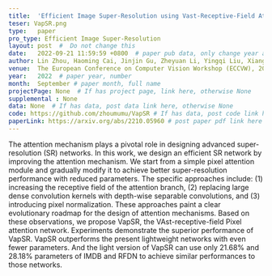 ```yaml
---
title:  'Efficient Image Super-Resolution using Vast-Receptive-Field Attention'  #  Paper title, covered by ''
teser: VapSR.png
type:   paper
pro_type: Efficient Image Super-Resolution 
layout: post  #  Do not change this
date:   2022-09-21 11:59:59 +0800  # paper pub data, only change year and month according to this format
author: Lin Zhou, Haoming Cai, Jinjin Gu, Zheyuan Li, Yingqi Liu, Xiangyu Chen, Yu Qiao, Chao Dong
venue:  The European Conference on Computer Vision Workshop (ECCVW), 2022 #Where it be, ICCV and CVPR remove IEEE Conference on,
year:   2022  # paper year, number
month:  September # paper month, full name
projectPage: None  # If has project page, link here, otherwise None
supplemental : None
data: None  # If has data, post data link here, otherwise None
code: https://github.com/zhoumumu/VapSR # If has data, post code link here, otherwise None
paperLink: https://arxiv.org/abs/2210.05960 # post paper pdf link here
---
```


The attention mechanism plays a pivotal role in designing advanced super-resolution (SR) networks. In this work, we design an efficient SR network by improving the attention mechanism. We start from a simple pixel attention module and gradually modify it to achieve better super-resolution performance with reduced parameters. The specific approaches include: (1) increasing the receptive field of the attention branch, (2) replacing large dense convolution kernels with depth-wise separable convolutions, and (3) introducing pixel normalization. These approaches paint a clear evolutionary roadmap for the design of attention mechanisms. Based on these observations, we propose VapSR, the VAst-receptive-field Pixel attention network. Experiments demonstrate the superior performance of VapSR. VapSR outperforms the present lightweight networks with even fewer parameters. And the light version of VapSR can use only 21.68% and 28.18% parameters of IMDB and RFDN to achieve similar performances to those networks.